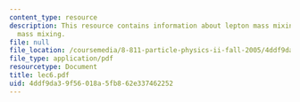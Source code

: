 ```yaml
---
content_type: resource
description: This resource contains information about lepton mass mixing and quark
  mass mixing.
file: null
file_location: /coursemedia/8-811-particle-physics-ii-fall-2005/4ddf9da39f56018a5fb862e337462252_lec6.pdf
file_type: application/pdf
resourcetype: Document
title: lec6.pdf
uid: 4ddf9da3-9f56-018a-5fb8-62e337462252
---
```

